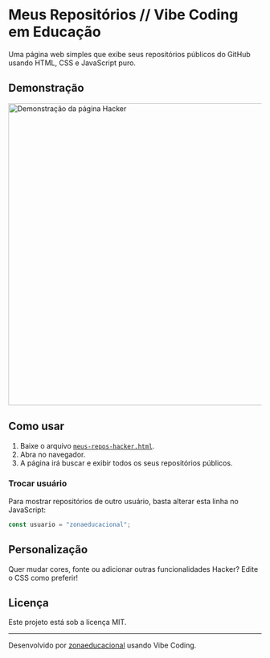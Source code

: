 # Meus Repositórios // Vibe Coding em Educação

Uma página web simples que exibe seus repositórios públicos do GitHub usando HTML, CSS e JavaScript puro.

## Demonstração

<img src="https://zonaeducacional.github.io/repositorios/" alt="Demonstração da página Hacker" width="600"/>

## Como usar

1. Baixe o arquivo [`meus-repos-hacker.html`](meus-repos-hacker.html).
2. Abra no navegador.
3. A página irá buscar e exibir todos os seus repositórios públicos.

### Trocar usuário

Para mostrar repositórios de outro usuário, basta alterar esta linha no JavaScript:

```js
const usuario = "zonaeducacional";
```

## Personalização

Quer mudar cores, fonte ou adicionar outras funcionalidades Hacker? Edite o CSS como preferir!

## Licença

Este projeto está sob a licença MIT.

---

Desenvolvido por [zonaeducacional](https://github.com/zonaeducacional) usando Vibe Coding.
